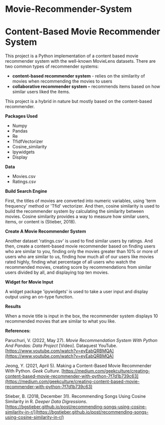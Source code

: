# Movie-Recommender-System

# **Content-Based Movie Recommender System**

This project is a Python implementation of a content based movie recommender system with the well-known MovieLens datasets. There are two common types of recommender systems:

- **content-based recommender system** - relies on the similarity of movies when recommending the movies to users
- **collaborative recommender system –** recommends items based on how similar users liked the items.

This project is a hybrid in nature but mostly based on the content-based recommender.

**Packages Used**

- Numpy
- Pandas
- Re
- TfidfVectorizer
- Cosine\_similarity
- Ipywidgets
- Display

**Data**

- Movies.csv
- Ratings.csv

**Build Search Engine**

First, the titles of movies are converted into numeric variables, using 'term frequency' method or 'Tfid' vectorizer. And then, cosine similarity is used to build the recommender system by calculating the similarity between movies. Cosine similarity provides a way to measure how similar users, items, or content is (Stieber, 2018).

**Create A Movie Recommender System**

Another dataset 'ratings.csv' is used to find similar users by ratings. And then, create a content-based movie recommender based on finding users who are similar to you, finding only the movies greater than 10% or more of users who are similar to us, finding how much all of our users like movies rated highly, finding what percentage of all users who watch the recommended movies, creating score by recommendations from similar users divided by all, and displaying top ten movies.

**Widget for Movie Input**

A widget package 'ipywidgets' is used to take a user input and display output using an on-type function.

**Results**

When a movie title is input in the box, the recommender system displays 10 recommended movies that are similar to what you like.

**References:**

Paruchuri, V. (2022, May 27). _Movie Recommendation System With Python And Pandas: Data Project_ [Video]. Dataquest YouTube. [https://www.youtube.com/watch?v=eyEabQRBMQA](https://www.youtube.com/watch?v=eyEabQRBMQA)

Jeong, Y. (2021, April 5). Making a Content-Based Movie Recommender With Python. _Geek Culture_. [https://medium.com/geekculture/creating-content-based-movie-recommender-with-python-7f7d1b739c63](https://medium.com/geekculture/creating-content-based-movie-recommender-with-python-7f7d1b739c63)

Stieber, B. (2018, December 31). Recommending Songs Using Cosine Similarity in R. _Deeper Data Digressions_. [https://bgstieber.github.io/post/recommending-songs-using-cosine-similarity-in-r/](https://bgstieber.github.io/post/recommending-songs-using-cosine-similarity-in-r/)
